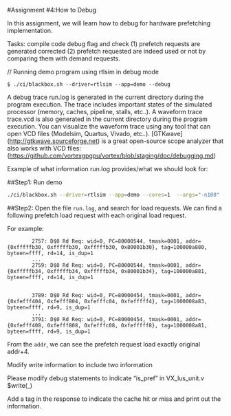 #Assignment #4:How to Debug

In this assignment, we will learn how to debug for hardware prefetching  implementation. 

Tasks: compile code debug flag and check (1) prefetch requests are generated corrected (2) prefetch requested are indeed used or not by comparing them with demand requests. 
 
// Running demo program using rtlsim in debug mode
```
$ ./ci/blackbox.sh --driver=rtlsim --app=demo --debug
```
A debug trace run.log is generated in the current directory during the program execution. The trace includes important states of the simulated processor (memory, caches, pipeline, stalls, etc..). A waveform trace trace.vcd is also generated in the current directory during the program execution. You can visualize the waveform trace using any tool that can open VCD files (Modelsim, Quartus, Vivado, etc..). [GTKwave] (http://gtkwave.sourceforge.net) is a great open-source scope analyzer that also works with VCD files: (https://github.com/vortexgpgpu/vortex/blob/staging/doc/debugging.md) 
 
Example of what information run.log provides/what we should look for:

##Step1: Run demo
```bash
./ci/blackbox.sh --driver=rtlsim --app=demo --cores=1  --args="-n100" --debug
```
##Step2: 
Open the file `run.log`, and search for load requests.
We can find a following prefetch load request with each original load request. 

For example:
```
        2757: D$0 Rd Req: wid=0, PC=80000544, tmask=0001, addr={0xfffffb30, 0xfffffb30, 0xfffffb30, 0x80001b30}, tag=100000a880, byteen=ffff, rd=14, is_dup=1
        ...
        2759: D$0 Rd Req: wid=0, PC=80000544, tmask=0001, addr={0xfffffb34, 0xfffffb34, 0xfffffb34, 0x80001b34}, tag=100000a881, byteen=ffff, rd=14, is_dup=1


        3789: D$0 Rd Req: wid=0, PC=80000454, tmask=0001, addr={0xfefff404, 0xfefff804, 0xfefffc04, 0xfefffff4}, tag=1000008a83, byteen=ffff, rd=9, is_dup=1
        ...
        3791: D$0 Rd Req: wid=0, PC=80000454, tmask=0001, addr={0xfefff408, 0xfefff808, 0xfefffc08, 0xfefffff8}, tag=1000008a81, byteen=ffff, rd=9, is_dup=1
```
From the `addr`, we can see the prefetch request load exactly original addr+4.


 
Modify write information to include two information 

Please modify debug statements to indicate “is_pref” in VX_lus_unit.v $write(_) 

Add a tag in the response to indicate the cache hit or miss and print out the information. 
 